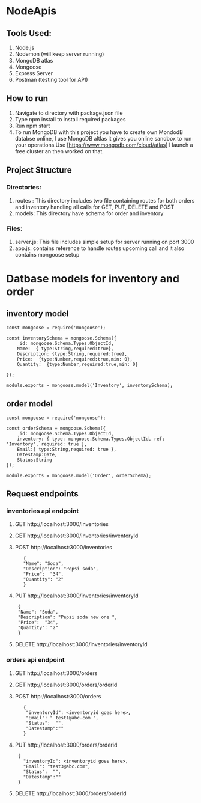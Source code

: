 # NodeApis

## Tools Used:
1. Node.js
2. Nodemon (will keep server running)
3. MongoDB atlas
4. Mongoose
5. Express Server
6. Postman (testing tool for API)


## How to run

1. Navigate to directory with package.json file 
2. Type npm install to install required packages
3. Run npm start
4. To run MongoDB with this project you have to create own MondodB databse online, I use MongoDB altlas it gives you online sandbox to run your operations.Use [https://www.mongodb.com/cloud/atlas] I launch a free cluster an then worked on that.


## Project Structure

### Directories:
1. routes : This directory includes two file containing routes for both orders and inventory handling all calls for GET, PUT, DELETE and POST
2. models: This directory have schema for order and inventory 

### Files:
1. server.js: This file includes simple setup for server running on port 3000
2. app.js: contains reference to handle routes upcoming call and it also contains mongoose setup


# Datbase models for inventory and order

## inventory model

```
const mongoose = require('mongoose');

const inventorySchema = mongoose.Schema({
    _id: mongoose.Schema.Types.ObjectId,
    Name:  { type:String,required:true},
    Description: {type:String,required:true},
    Price:  {type:Number,required:true,min: 0},
    Quantity:  {type:Number,required:true,min: 0}

});

module.exports = mongoose.model('Inventory', inventorySchema);

```

## order model

```
const mongoose = require('mongoose');

const orderSchema = mongoose.Schema({
    _id: mongoose.Schema.Types.ObjectId,
    inventory: { type: mongoose.Schema.Types.ObjectId, ref: 'Inventory', required: true },
    Email:{ type:String,required: true },
    Datestamp:Date,
    Status:String
});

module.exports = mongoose.model('Order', orderSchema);

```



## Request endpoints 

### inventories api endpoint


1.	GET http://localhost:3000/inventories
2. GET http://localhost:3000/inventories/inventoryId

3. POST http://localhost:3000/inventories

          {
          "Name": "Soda",
          "Description": "Pepsi soda",
          "Price":  "34",
          "Quantity": "2"
          }

4. PUT http://localhost:3000/inventories/inventoryId

        {
        "Name": "Soda",
        "Description": "Pepsi soda new one ",
        "Price":  "34",
        "Quantity": "2"
        }

5. DELETE http://localhost:3000/inventories/inventoryId





### orders api endpoint

1. GET http://localhost:3000/orders
2. GET http://localhost:3000/orders/orderId

3. POST http://localhost:3000/orders

          {
           "inventoryId": <inventoryid goes here>,
           "Email": " test1@abc.com ",
           "Status":  "",
           "Datestamp":""
          }

4. PUT http://localhost:3000/orders/orderid

        {
          "inventoryId": <inventoryid goes here>,
          "Email": "test3@abc.com",
          "Status":  "",
          "Datestamp":""
        }


5. DELETE http://localhost:3000/orders/orderId

